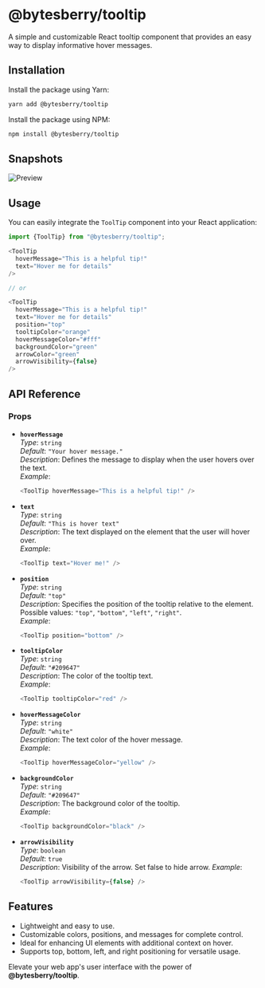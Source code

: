 # @bytesberry/tooltip

A simple and customizable React tooltip component that provides an easy way to display informative hover messages.

## Installation

Install the package using Yarn:

```bash
yarn add @bytesberry/tooltip
```

Install the package using NPM:

```bash
npm install @bytesberry/tooltip
```

## Snapshots
![Preview](https://drive.google.com/uc?export=view&id=1Gmg74awtq9N3vn5Wz5x0u-vG_4ZV4vSa)

## Usage

You can easily integrate the `ToolTip` component into your React application:

```javascript
import {ToolTip} from "@bytesberry/tooltip";

<ToolTip
  hoverMessage="This is a helpful tip!"
  text="Hover me for details"
/>

// or

<ToolTip
  hoverMessage="This is a helpful tip!"
  text="Hover me for details"
  position="top"
  tooltipColor="orange"
  hoverMessageColor="#fff"
  backgroundColor="green"
  arrowColor="green"
  arrowVisibility={false}
/>
```

## API Reference

### Props

- **`hoverMessage`**   
  _Type_: `string`  
  _Default_: `"Your hover message."`  
  _Description_: Defines the message to display when the user hovers over the text.  
  _Example_:

  ```javascript
  <ToolTip hoverMessage="This is a helpful tip!" />
  ```

- **`text`**  
  _Type_: `string`  
  _Default_: `"This is hover text"`  
  _Description_: The text displayed on the element that the user will hover over.  
  _Example_:

  ```javascript
  <ToolTip text="Hover me!" />
  ```

- **`position`**  
  _Type_: `string`  
  _Default_: `"top"`  
  _Description_: Specifies the position of the tooltip relative to the element. Possible values: `"top"`, `"bottom"`, `"left"`, `"right"`.  
  _Example_:

  ```javascript
  <ToolTip position="bottom" />
  ```

- **`tooltipColor`**  
  _Type_: `string`  
  _Default_: `"#209647"`  
  _Description_: The color of the tooltip text.  
  _Example_:

  ```javascript
  <ToolTip tooltipColor="red" />
  ```

- **`hoverMessageColor`**  
  _Type_: `string`  
  _Default_: `"white"`  
  _Description_: The text color of the hover message.  
  _Example_:

  ```javascript
  <ToolTip hoverMessageColor="yellow" />
  ```

- **`backgroundColor`**  
  _Type_: `string`  
  _Default_: `"#209647"`  
  _Description_: The background color of the tooltip.  
  _Example_:

  ```javascript
  <ToolTip backgroundColor="black" />
  ```

- **`arrowVisibility`**  
  _Type_: `boolean`  
  _Default_: `true`  
  _Description_: Visibility of the arrow. Set false to hide arrow.
  _Example_:
  ```javascript
  <ToolTip arrowVisibility={false} />
  ```

## Features

- Lightweight and easy to use.
- Customizable colors, positions, and messages for complete control.
- Ideal for enhancing UI elements with additional context on hover.
- Supports top, bottom, left, and right positioning for versatile usage.

Elevate your web app's user interface with the power of **@bytesberry/tooltip**.

